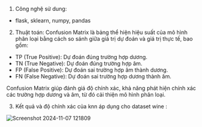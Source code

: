 1. Công nghệ sử dung:
- flask, sklearn, numpy, pandas

2. Thuật toán:
Confusion Matrix là bảng thể hiện hiệu suất của mô hình phân loại bằng cách so sánh giữa giá trị dự đoán và giá trị thực tế, bao gồm:
- TP (True Positive): Dự đoán đúng trường hợp dương.
- TN (True Negative): Dự đoán đúng trường hợp âm.
- FP (False Positive): Dự đoán sai trường hợp âm thành dương.
- FN (False Negative): Dự đoán sai trường hợp dương thành âm.

Confusion Matrix giúp đánh giá độ chính xác, khả năng phát hiện chính xác các trường hợp dương và âm, từ đó cải thiện mô hình phân loại.

3. Kết quả và độ chính xác của knn áp dụng cho dataset wine :

![Screenshot 2024-11-07 121809](https://github.com/user-attachments/assets/041ba97e-f1e7-488c-8376-3ab7fdac248e)
